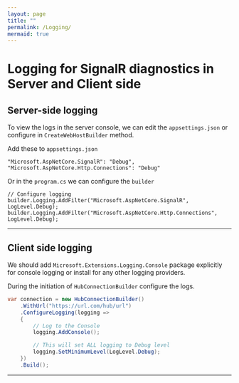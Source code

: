 ```yaml
---
layout: page
title: ""
permalink: /Logging/
mermaid: true
---
```


# Logging for SignalR diagnostics in Server and Client side

## Server-side logging

To view the logs in the server console, we can edit the `appsettings.json` or configure in `CreateWebHostBuilder` method. 

Add these to `appsettings.json`
```
"Microsoft.AspNetCore.SignalR": "Debug",
"Microsoft.AspNetCore.Http.Connections": "Debug"
```

Or in the `program.cs` we can configure the `builder`

```
// Configure logging
builder.Logging.AddFilter("Microsoft.AspNetCore.SignalR", LogLevel.Debug);
builder.Logging.AddFilter("Microsoft.AspNetCore.Http.Connections", LogLevel.Debug);
```
---

## Client side logging 

We should add `Microsoft.Extensions.Logging.Console` package explicitly for console logging or install for any other logging providers. 

During the initiation of `HubConnectionBuilder` configure the logs.
```C#
var connection = new HubConnectionBuilder()
    .WithUrl("https://url.com/hub/url")
    .ConfigureLogging(logging =>
    {
        // Log to the Console
        logging.AddConsole();

        // This will set ALL logging to Debug level
        logging.SetMinimumLevel(LogLevel.Debug);
    })
    .Build();
```
---